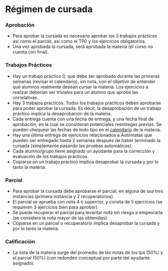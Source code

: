 Régimen de cursada
==================

### Aprobación

* Para aprobar la cursada es necesario aprobar los 3 trabajos prácticos así como el parcial, así como el TP0 y los ejercicios obligatorios. 
* Una vez aprobada la cursada, será aprobada la materia (el curso no cuenta con final).

### Trabajos Prácticos

* Hay un trabajo práctico 0, que debe ser aprobado durante las primeras semanas (revisar el calendario), sin nota, con el objetivo de entender qué alumnos realmente desean cursar la materia. Los ejercicios a realizar deberían ser triviales para un alumno que aprobó las correlativas. 
* Hay 3 trabajos prácticos. Todos los trabajos prácticos deben aprobarse para poder aprobar la cursada. Es decir, la desaprobación de un trabajo práctico implica la desaprobación de la materia. 
* Cada entrega cuenta con una fecha de entrega, y una fecha final de aprobación, en la cual se consideran potenciales reentregas previas. Se pueden chequear las fechas de todo tipo en el [calendario]({{'calendario'|relative_url}}) de la materia.
* Hay una última entrega de ejercicios relacionados a Autómatas que pueden ser entregado hasta 2 semanas después de haber terminado la cursada (simplemente pasando las pruebas automáticas). 
* Cada alumno/grupo tiene asignado un ayudante para la corrección y evaluación de los trabajos prácticos.
* Copiarse en un trabajo práctico implica desaprobar la cursada y por lo tanto la materia.

### Parcial

* Para aprobar la cursada debe aprobarse el parcial, en alguna de sus tres instancias (primera instancia y 2 recuperatorios).
* El parcial se aprueba con nota 4 o superrior, y consta de 5 ejercicios (se requieren 3 ejercicios bien para aprobar).
* Se puede recuperar el parcial para levantar nota sin riesgo a empeorarla (se considera la nota mayor de las obtenidas).
* Copiarse en un parcial o recuperatorio implica desaprobar la cursada y por lo tanto la materia.

### Calificación

* La nota de la materia surge del promedio de las notas de los tps (50%) y el parcial (50%) (con redondeo conceptual por parte del ayudante asignado). 
